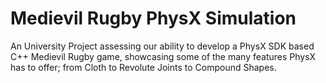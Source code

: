 # Medievil Rugby PhysX Simulation

An University Project assessing our ability to develop a PhysX SDK based C++ Medievil Rugby game, showcasing some of the many features PhysX has to offer; from Cloth to Revolute Joints to Compound Shapes.
